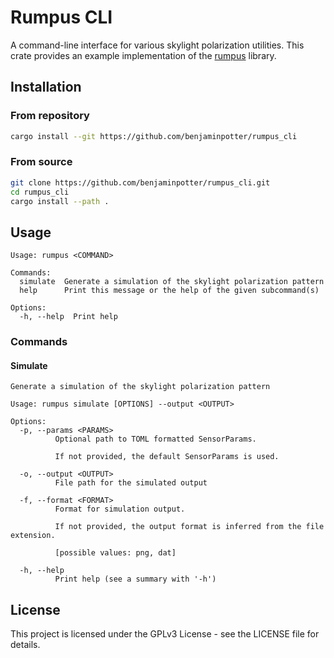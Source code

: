 # Rumpus CLI

A command-line interface for various skylight polarization utilities.
This crate provides an example implementation of the [rumpus](https://github.com/benjaminpotter/rumpus) library.

## Installation

### From repository

```bash
cargo install --git https://github.com/benjaminpotter/rumpus_cli
```

### From source

```bash
git clone https://github.com/benjaminpotter/rumpus_cli.git
cd rumpus_cli
cargo install --path .
```

## Usage

```
Usage: rumpus <COMMAND>

Commands:
  simulate  Generate a simulation of the skylight polarization pattern
  help      Print this message or the help of the given subcommand(s)

Options:
  -h, --help  Print help
```

### Commands

#### Simulate

```
Generate a simulation of the skylight polarization pattern

Usage: rumpus simulate [OPTIONS] --output <OUTPUT>

Options:
  -p, --params <PARAMS>
          Optional path to TOML formatted SensorParams.
          
          If not provided, the default SensorParams is used.

  -o, --output <OUTPUT>
          File path for the simulated output

  -f, --format <FORMAT>
          Format for simulation output.
          
          If not provided, the output format is inferred from the file extension.
          
          [possible values: png, dat]

  -h, --help
          Print help (see a summary with '-h')
```

## License

This project is licensed under the GPLv3 License - see the LICENSE file for details.
